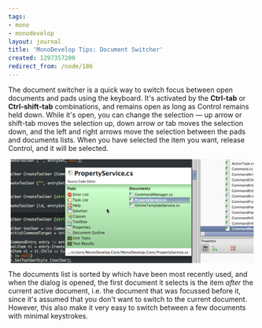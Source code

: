 ```yaml
---
tags:
- mono
- monodevelop
layout: journal
title: 'MonoDevelop Tips: Document Switcher'
created: 1297357200
redirect_from: /node/186
---
```

The document switcher is a quick way to switch focus between open documents and pads using the keyboard. It's activated by the <strong>Ctrl-tab</strong> or <strong>Ctrl-shift-tab</strong>  combinations, and remains open as long as Control remains held down. While it's open, you can change the selection &mdash; up arrow or shift-tab moves the selection up, down arrow or tab moves the selection down, and the left and right arrows move the selection between the pads and documents lists. When you have selected the item you want, release Control, and it will be selected.<!--break-->

<a href="/files/images/md-tips/document-switcher.png" rel="lightbox[md_tips_document_switcher]" title="The document switcher"><img src="/files/images/md-tips/t/document-switcher.png" alt="The document switcher" style="max-width:98%; display:block;margin-left:auto;margin-right:auto;" /></a>

The documents list is sorted by which have been most recently used, and when the dialog is opened, the first document it selects is the item <em>after</em> the current active document, i.e. the document that was focussed before it, since it's assumed that you don't want to switch to the current document. However, this also make it very easy to switch between a few documents with minimal keystrokes.
